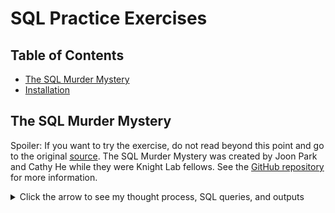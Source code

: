 # SQL Practice Exercises

## Table of Contents
- [The SQL Murder Mystery](#the-sql-murder-mystery)
- [Installation](#installation)


## The SQL Murder Mystery

Spoiler: If you want to try the exercise, do not read beyond this point and go to the original [source](https://mystery.knightlab.com/).
The SQL Murder Mystery was created by Joon Park and Cathy He while they were Knight Lab fellows. See the [GitHub repository](https://github.com/NUKnightLab/sql-mysteries) for more information.


<details>
  <summary>Click the arrow to see my thought process, SQL queries, and outputs</summary>

   <br>
   
#### Initial clues 
The crime was a **​murder**​ that occurred sometime on ​**Jan.15, 2018**​ and that it took place in ​**SQL City**​.
   
#### Databse schema


 ![database_schema](SQL_murder_images/database_schema.png)

#### Read crime report

   ```sql
SELECT *
FROM crime_scene_report
WHERE city = "SQL City" 
AND date = 20180115
AND type ="murder";         
```

![report output](SQL_murder_images/report_output.png)


#### Gather information from witnesses
  
   ```sql
-- One lives on  last house on "Northwestern Dr"
SELECT *
FROM person
WHERE address_street_name = "Northwestern Dr"
ORDER BY address_number DESC
LIMIT 1;
```

![witness1 output](SQL_murder_images/witness1_output.png)


   ```sql
-- Secod witness, “Annabel” lives on “Franklin Ave”
SELECT *
FROM person
WHERE name  like "A%"
AND address_street_name = "Franklin Ave";
```

![witness2 output](SQL_murder_images/witness2_output.png)


#### Read the police report of each witness

   ```sql
SELECT p.id, p.name, i.transcript
FROM person AS p
INNER JOIN interview AS i 
ON p.id = i.person_id
WHERE p.name IN ("Morty Schapiro", "Annabel Miller")
```

![witness transcript output](SQL_murder_images/witness_transcript_output.png)


**New clues**

| Witness Name     | Observation (clues)                                                                                       |
|------------------|--------------------------------------------------------------------------------------------------|
| Morty Schapiro  | Car with a plate that included "H42W"               |
| Morty Schapiro   | Killer had "Get Fit Now Gym" bag                                                                 |
| Morty Schapiro   | The membership number on the bag started with "48Z"                                               |
| Annabel Miller    | She recognized the killer from her gym when working out last week on January 9th|


We have two leads: the gym and car leads

#### Gym lead

   ```sql
SELECT m.name,c.membership_id,m.membership_start_date, c.check_in_date,
c.check_in_time, c.check_out_time
FROM get_fit_now_member AS m
INNER JOIN get_fit_now_check_in AS c
ON m.id = c.membership_id
WHERE c.check_in_date = 20180109 AND
c.membership_id LIKE '48Z%'
```

![gym lead output](SQL_murder_images/gym_lead_output.png)


#### Car lead

 ```sql
SELECT p.id, p.name, d.age, d.height,
d.eye_color, d.hair_color, d.gender,
d.plate_number, d.car_make, d.car_model
FROM person AS p
INNER JOIN drivers_license AS d 
ON p.license_id = d.id
WHERE p.name IN ("Joe Germuska", "Jeremy Bowers")
AND plate_number LIKE '%H42W%';
```

![car lead output](SQL_murder_images/car_lead_output.png)


#### Who paid the killer?
 
 ```sql

--Read crime report

SELECT p.id, p.name, i.transcript
FROM person AS p
INNER JOIN interview AS i 
ON p.id = i.person_id
WHERE p.name = "Jeremy Bowers"
```

![crime transcript output](SQL_murder_images/crime_transcript_output.png)


 ```sql

--Find the brains behind the crime using the clues from the report

SELECT p.name, d.height, d.hair_color, d.gender,
d.car_make, d.car_model,f.event_name, f.date
FROM person AS p
INNER JOIN drivers_license AS d ON p.license_id = d.id
INNER JOIN facebook_event_checkin AS f ON p.id = f.person_id
WHERE gender = "female" 
AND height BETWEEN 65 AND 67
AND hair_color = "red"
AND car_make = "Tesla"
AND car_model = "Model S"
```

![mastermind output](SQL_murder_images/mastermind_output.png)


</details>



